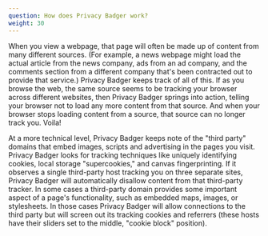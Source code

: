 ```yaml
---
question: How does Privacy Badger work?
weight: 30
---
```


When you view a webpage, that page will often be made up of content from many different sources.  (For example, a news webpage might load the actual article from the news company, ads from an ad company, and the comments section from a different company that's been contracted out to provide that service.)  Privacy Badger keeps track of all of this.  If as you browse the web, the same source seems to be tracking your browser across different websites, then Privacy Badger springs into action, telling your browser not to load any more content from that source.  And when your browser stops loading content from a source, that source can no longer track you.  Voila!

At a more technical level, Privacy Badger keeps note of the "third party" domains that embed images, scripts and advertising in the pages you visit. Privacy Badger looks for tracking techniques like uniquely identifying cookies, local storage "supercookies," and canvas fingerprinting. If it observes a single third-party host tracking you on three separate sites, Privacy Badger will automatically disallow content from that third-party tracker. In some cases a third-party domain provides some important aspect of a page's functionality, such as embedded maps, images, or stylesheets. In those cases Privacy Badger will allow connections to the third party but will screen out its tracking cookies and referrers (these hosts have their sliders set to the middle, "cookie block" position).
